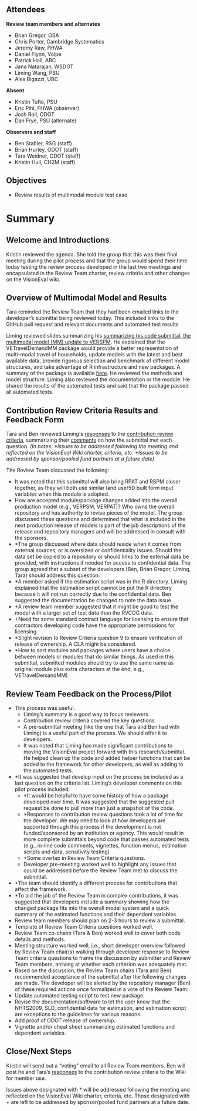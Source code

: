## Attendees
**Review team members and alternates**
* Brian Gregor, OSA	
* Chris Porter, Cambridge Systematics
* Jeremy Raw, FHWA
* Daniel Flynn, Volpe
* Patrick Hall, ARC
* Jana Natarajan, WSDOT
* Liming Wang, PSU
* Alex Bigazzi, UBC

**Absent**
* Kristin Tufte, PSU
* Eric Pihl, FHWA (observer)
* Josh Roll, ODOT
* Dan Frye, PSU (alternate)

**Observers and staff**
* Ben Stabler, RSG (staff)
* Brian Hurley, ODOT (staff)
* Tara Weidner, ODOT (staff)
* Kristin Hull, CH2M (staff)


## Objectives
* Review results of multimodal module test case
# Summary
## Welcome and Introductions
Kristin reviewed the agenda. She told the group that this was their final meeting during the pilot process and that the group would spend their time today testing the review process developed in the last two meetings and encapsulated in the Review Team charter, review criteria and other changes on the VisionEval wiki.  

## Overview of Multimodal Model and Results
Tara reminded the Review Team that they had been emailed links to the developer’s submittal being reviewed today.  This included links to the GitHub pull request and relevant documents and automated test results 

Liming reviewed slides summarizing his [summarizing his code submittal, the multimodal model (MM) update to VERSPM](https://cities-lab.github.io/VETravelDemandMM/Overview_slides.html#1).  He explained that the VETravelDemandMM package would provide a better representation of multi-modal travel of households, update models with the latest and best available data, provide rigorous selection and benchmark of different model structures, and take advantage of R infrastructure and new packages.  A summary of the package is available [here](https://cities-lab.github.io/VETravelDemandMM/Intro.html). He reviewed the methods and model structure.  Liming also reviewed the documentation or the module. He shared the results of the automated tests and said that the package passed all automated tests.

## Contribution Review Criteria Results and Feedback Form
Tara and Ben reviewed Liming's [responses](https://cities-lab.github.io/VETravelDemandMM/Intro.html) to the [contribution review criteria](https://github.com/gregorbj/VisionEval/wiki/Contribution-Review-Criteria), summarizing their [comments](https://github.com/gregorbj/VisionEval/wiki/Example-Review) on how the submittal met each question. _(In notes: *Issues to be addressed following the meeting and reflected on the VisionEval Wiki charter, criteria, etc. +Issues to be addressed by sponsor/pooled fund partners at a future date)_

The Review Team discussed the following:
* It was noted that this submittal will also bring RPAT and RSPM closer together, as they will both use similar land use/5D built form input variables when this module is adopted.
* How are accepted module/package changes added into the overall production model (e.g., VERPSM, VERPAT)?  Who owns the overall repository and has authority to revise pieces of the model.  The group discussed these questions and determined that what is included in the next production release of models is part of the job descriptions of the release and repository managers and will be addressed in consult with the sponsors.
* *The group discussed where data should reside when it comes from external sources, or is oversized or confidentiality issues.  Should the data set be copied to a repository or should links to the external data be provided, with instructions if needed for access to confidential data.  The group agreed that a subset of the developers (Ben, Brian Gregor, Liming, Tara) should address this question.
* *A member asked if the estimation script was in the R directory.  Liming explained that the estimation script cannot be put the R directory because it will not run correctly due to the confidential data. Ben suggested the documentation be changed to note the data issue.
* +A review team member suggested that it might be good to test the model with a larger set of test data than the RVCOG data.
* +Need for some standard contract language for licensing to ensure that contractors developing code have the appropriate permissions for licensing. 
* *Slight revision to Review Criteria question 9 to ensure verification of release of ownership.  A CLA might be considered.
* *How to sort modules and packages where users have a choice between models or modules that do similar things.  As used in this submittal, submitted modules should try to use the same name as original module plus extra characters at the end, e.g., VETravelDemandMM)
## Review Team Feedback on the Process/Pilot
* This process was useful.
    * Liming’s summary is a good way to focus reviewers.
    * Contribution review criteria covered the key questions.
    * A pre-submittal meeting (like the one that Tara and Ben had with Liming) is a useful part of the process.  We should offer it to developers.
    * It was noted that Liming has made significant contributions to moving the VisionEval project forward with this research/submittal.  He helped clean up the code and added helper functions that can be added to the framework for other developers, as well as adding to the automated tests. 
* *It was suggested that develop input on the process be included as a last question on the criteria list. Liming’s developer comments on this pilot process included:
    * *It would be helpful to have some history of how a package developed over time. It was suggested that the suggested pull request be done to pull more than just a snapshot of the code. 
    * +Responses to contribution review questions took a lot of time for the developer.  We may need to look at how developers are supported through this process if the development is not funded/sponsored by an institution or agency. This would result in more complete submittals beyond code that passes automated tests (e.g., in-line code comments, vignettes, function menus, estimation scripts and data, sensitivity testing) 
   * +Some overlap in Review Team Criteria questions.
   * Developer pre-meeting worked well to highlight any issues that could be addressed before the Review Team met to discuss the submittal.
* +The team should identify a different process for contributions that affect the framework.
* *To aid the job of the Review Team in complex contributions, it was suggested that developers include a summary showing how the changed package fits into the overall model system and a quick summary of the estimated functions and their dependent variables.  
* Review team members should plan on 2-3 hours to review a submittal.
* Template of Review Team Criteria questions worked well.
* Review Team co-chairs (Tara & Ben) worked well to cover both code details and methods.
* Meeting structure worked well, i.e., short developer overview followed by Review Team chair(s) walking through developer response to Review Team criteria questions to frame the discussion by submitter and Review Team members, arriving at whether each criterion was adequately met. 
* Based on the discussion, the Review Team chairs (Tara and Ben) recommended acceptance of the submittal after the following changes are made.  The developer will be alerted by the repository manager (Ben) of these required actions once formalized in a vote of the Review Team:
* Update automated testing script to test new package.
* Revise the documentation/software to let the user know that the NHTS2009, SLD, confidential data for estimation, and estimation script are exceptions to the guidelines for various reasons.
* Add proof of ODOT release of ownership.
* Vignette and/or cheat sheet summarizing estimated functions and dependent variables.

## Close/Next Steps
Kristin will send out a “voting” email to all Review Team members.  Ben will post he and Tara’s [responses](https://github.com/gregorbj/VisionEval/wiki/Example-Review) to the contribution review criteria to the Wiki for member use.

Issues above designated with * will be addressed following the meeting and reflected on the VisionEval Wiki charter, criteria, etc. Those designated with + are left to be addressed by sponsor/pooled fund partners at a future date. 

